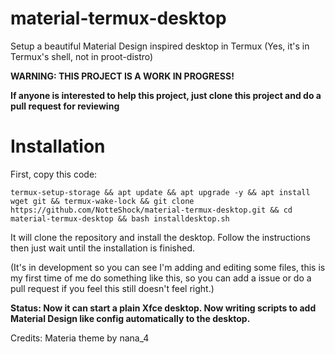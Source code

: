 # material-termux-desktop

Setup a beautiful Material Design inspired desktop in Termux (Yes, it's in Termux's shell, not in proot-distro)

**WARNING: THIS PROJECT IS A WORK IN PROGRESS!**

**If anyone is interested to help this project, just clone this project and do a pull request for reviewing**

# Installation

First, copy this code:
```
termux-setup-storage && apt update && apt upgrade -y && apt install wget git && termux-wake-lock && git clone https://github.com/NotteShock/material-termux-desktop.git && cd material-termux-desktop && bash installdesktop.sh
```
It will clone the repository and install the desktop. Follow the instructions then just wait until the installation is finished.

(It's in development so you can see I'm adding and editing some files, this is my first time of me do something like this, so you can add a issue or do a pull request if you feel this still doesn't feel right.)

**Status: Now it can start a plain Xfce desktop. Now writing scripts to add Material Design like config automatically to the desktop.**

Credits: Materia theme by nana_4
